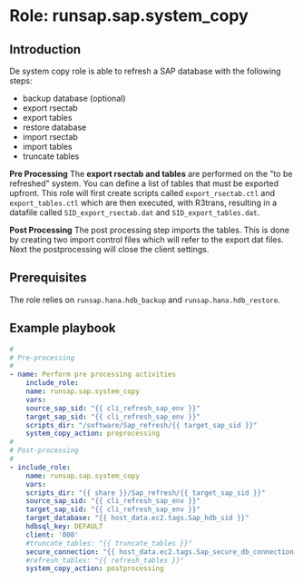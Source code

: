 Role: runsap.sap.system_copy
============================

Introduction
------------
De system copy role is able to refresh a SAP database with the following steps:

- backup database (optional)
- export rsectab 
- export tables
- restore database
- import rsectab
- import tables
- truncate tables

**Pre Processing**
The **export rsectab and tables** are performed on the "to be refreshed" system. You can define a list of tables that must be exported upfront. This role will first create scripts called `export_rsectab.ctl` and `export_tables.ctl` which are then executed, with R3trans, resulting in a datafile called `SID_export_rsectab.dat` and `SID_export_tables.dat`.

**Post Processing**
The post processing step imports the tables. This is done by creating two import control files which will refer to the export dat files. Next the postprocessing will close the client settings. 

Prerequisites
-------------
The role relies on `runsap.hana.hdb_backup` and `runsap.hana.hdb_restore`.

Example playbook
----------------

```yaml
#
# Pre-processing
#
- name: Perform pre processing activities
    include_role: 
    name: runsap.sap.system_copy
    vars:
    source_sap_sid: "{{ cli_refresh_sap_env }}"
    target_sap_sid: "{{ cli_refresh_sap_env }}"
    scripts_dir: "/software/Sap_refresh/{{ target_sap_sid }}"
    system_copy_action: preprocessing
#
# Post-processing
#
- include_role: 
    name: runsap.sap.system_copy
    vars:
    scripts_dir: "{{ share }}/Sap_refresh/{{ target_sap_sid }}"
    source_sap_sid: "{{ cli_refresh_sap_env }}"
    target_sap_sid: "{{ cli_refresh_sap_env }}"
    target_database: "{{ host_data.ec2.tags.Sap_hdb_sid }}"
    hdbsql_key: DEFAULT
    client: '000'
    #truncate_tables: "{{ truncate_tables }}" 
    secure_connection: "{{ host_data.ec2.tags.Sap_secure_db_connection }}"
    #refresh_tables: "{{ refresh_tables }}"
    system_copy_action: postprocessing    
```
